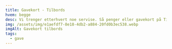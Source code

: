```yaml
---
title: Gavekort - Tilbords
hvem: begge
desc: Vi trenger etterhvert noe servise. Så penger eller gavekort på Tilbords
img: /assets/img/e1aefdf7-8e18-4db2-a884-20fd0b3ec538.webp
imgAlt: Gavekort tilbords
tags:
  - gave
---
```

